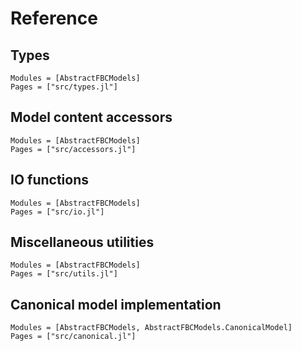 
# Reference

## Types

```@autodocs
Modules = [AbstractFBCModels]
Pages = ["src/types.jl"]
```

## Model content accessors

```@autodocs
Modules = [AbstractFBCModels]
Pages = ["src/accessors.jl"]
```

## IO functions

```@autodocs
Modules = [AbstractFBCModels]
Pages = ["src/io.jl"]
```

## Miscellaneous utilities

```@autodocs
Modules = [AbstractFBCModels]
Pages = ["src/utils.jl"]
```

## Canonical model implementation

```@autodocs
Modules = [AbstractFBCModels, AbstractFBCModels.CanonicalModel]
Pages = ["src/canonical.jl"]
```
